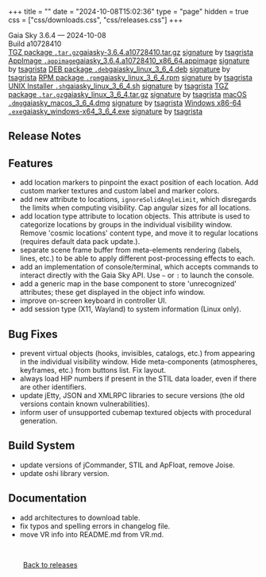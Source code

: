 +++
title = ""
date = "2024-10-08T15:02:36"
type = "page"
hidden = true
css = ["css/downloads.css", "css/releases.css"]
+++

<div class="download-container">
<div id="download-title">
<i class="fa-solid fa-tag"></i>
Gaia Sky <span class="downloads-version">3.6.4</span> — <i class="fa-solid fa-clock"></i>
<time class="downloads-releasedate" datetime="2024-10-08T15:02:36" title="Published: 2024-10-08T15:02:36">2024-10-08</time></div>
<div class="downloads-build">Build a10728410</div>
<div class="download-section">
<a href="https://gaia.ari.uni-heidelberg.de/gaiasky/releases/3.6.4.a10728410/gaiasky-3.6.4.a10728410.tar.gz" class="download-button"><i class="fa-solid fa-file-zipper"></i> TGZ package <code>.tar.gz</code><span class="download-sub">gaiasky-3.6.4.a10728410.tar.gz</span></a>
<span class="signature">
<a href="https://gaia.ari.uni-heidelberg.de/gaiasky/releases/3.6.4.a10728410/gaiasky-3.6.4.a10728410.tar.gz.sig">signature</a>  by  <a href="https://keyserver.ubuntu.com/pks/lookup?search=0x448C2B189756743013D5F7C22FD2A59C1D734C1F&fingerprint=on&op=index">tsagrista</a>
</span>
<a href="https://gaia.ari.uni-heidelberg.de/gaiasky/releases/3.6.4.a10728410/gaiasky_3.6.4.a10728410_x86_64.appimage" class="download-button"><i class="fa-solid fa-box-archive"></i> AppImage <code>.appimage</code><span class="download-sub">gaiasky_3.6.4.a10728410_x86_64.appimage</span></a>
<span class="signature">
<a href="https://gaia.ari.uni-heidelberg.de/gaiasky/releases/3.6.4.a10728410/gaiasky_3.6.4.a10728410_x86_64.appimage.sig">signature</a>  by  <a href="https://keyserver.ubuntu.com/pks/lookup?search=0x448C2B189756743013D5F7C22FD2A59C1D734C1F&fingerprint=on&op=index">tsagrista</a>
</span>
<a href="https://gaia.ari.uni-heidelberg.de/gaiasky/releases/3.6.4.a10728410/gaiasky_linux_3_6_4.deb" class="download-button"><i class="fa-brands fa-debian"></i> DEB package <code>.deb</code><span class="download-sub">gaiasky_linux_3_6_4.deb</span></a>
<span class="signature">
<a href="https://gaia.ari.uni-heidelberg.de/gaiasky/releases/3.6.4.a10728410/gaiasky_linux_3_6_4.deb.sig">signature</a>  by  <a href="https://keyserver.ubuntu.com/pks/lookup?search=0x448C2B189756743013D5F7C22FD2A59C1D734C1F&fingerprint=on&op=index">tsagrista</a>
</span>
<a href="https://gaia.ari.uni-heidelberg.de/gaiasky/releases/3.6.4.a10728410/gaiasky_linux_3_6_4.rpm" class="download-button"><i class="fa-brands fa-fedora"></i> RPM package <code>.rpm</code><span class="download-sub">gaiasky_linux_3_6_4.rpm</span></a>
<span class="signature">
<a href="https://gaia.ari.uni-heidelberg.de/gaiasky/releases/3.6.4.a10728410/gaiasky_linux_3_6_4.rpm.sig">signature</a>  by  <a href="https://keyserver.ubuntu.com/pks/lookup?search=0x448C2B189756743013D5F7C22FD2A59C1D734C1F&fingerprint=on&op=index">tsagrista</a>
</span>
<a href="https://gaia.ari.uni-heidelberg.de/gaiasky/releases/3.6.4.a10728410/gaiasky_linux_3_6_4.sh" class="download-button"><i class="fa fa-terminal"></i> UNIX Installer <code>.sh</code><span class="download-sub">gaiasky_linux_3_6_4.sh</span></a>
<span class="signature">
<a href="https://gaia.ari.uni-heidelberg.de/gaiasky/releases/3.6.4.a10728410/gaiasky_linux_3_6_4.sh.sig">signature</a>  by  <a href="https://keyserver.ubuntu.com/pks/lookup?search=0x448C2B189756743013D5F7C22FD2A59C1D734C1F&fingerprint=on&op=index">tsagrista</a>
</span>
<a href="https://gaia.ari.uni-heidelberg.de/gaiasky/releases/3.6.4.a10728410/gaiasky_linux_3_6_4.tar.gz" class="download-button"><i class="fa-solid fa-file-zipper"></i> TGZ package <code>.tar.gz</code><span class="download-sub">gaiasky_linux_3_6_4.tar.gz</span></a>
<span class="signature">
<a href="https://gaia.ari.uni-heidelberg.de/gaiasky/releases/3.6.4.a10728410/gaiasky_linux_3_6_4.tar.gz.sig">signature</a>  by  <a href="https://keyserver.ubuntu.com/pks/lookup?search=0x448C2B189756743013D5F7C22FD2A59C1D734C1F&fingerprint=on&op=index">tsagrista</a>
</span>
<a href="https://gaia.ari.uni-heidelberg.de/gaiasky/releases/3.6.4.a10728410/gaiasky_macos_3_6_4.dmg" class="download-button"><i class="fa-brands fa-apple"></i> macOS <code>.dmg</code><span class="download-sub">gaiasky_macos_3_6_4.dmg</span></a>
<span class="signature">
<a href="https://gaia.ari.uni-heidelberg.de/gaiasky/releases/3.6.4.a10728410/gaiasky_macos_3_6_4.dmg.sig">signature</a>  by  <a href="https://keyserver.ubuntu.com/pks/lookup?search=0x448C2B189756743013D5F7C22FD2A59C1D734C1F&fingerprint=on&op=index">tsagrista</a>
</span>
<a href="https://gaia.ari.uni-heidelberg.de/gaiasky/releases/3.6.4.a10728410/gaiasky_windows-x64_3_6_4.exe" class="download-button"><i class="fa-brands fa-windows"></i> Windows x86-64 <code>.exe</code><span class="download-sub">gaiasky_windows-x64_3_6_4.exe</span></a>
<span class="signature">
<a href="https://gaia.ari.uni-heidelberg.de/gaiasky/releases/3.6.4.a10728410/gaiasky_windows-x64_3_6_4.exe.sig">signature</a>  by  <a href="https://keyserver.ubuntu.com/pks/lookup?search=0x448C2B189756743013D5F7C22FD2A59C1D734C1F&fingerprint=on&op=index">tsagrista</a>
</span>
</div>
</div>

<section class="release-notes">

# Release Notes


## Features
- add location markers to pinpoint the exact position of each location. Add custom marker textures and custom label and marker colors.
- add new attribute to locations, ``ignoreSolidAngleLimit``, which disregards the limits when computing visibility. Cap angular sizes for all locations.
- add location type attribute to location objects. This attribute is used to categorize locations by groups in the individual visibility window. Remove 'cosmic locations' content type, and move it to regular locations (requires default data pack update.).
- separate scene frame buffer from meta-elements rendering (labels, lines, etc.) to be able to apply different post-processing effects to each.
- add an implementation of console/terminal, which accepts commands to interact directly with the Gaia Sky API. Use ``~`` or ``:`` to launch the console.
- add a generic map in the base component to store 'unrecognized' attributes; these get displayed in the object info window.
- improve on-screen keyboard in controller UI.
- add session type (X11, Wayland) to system information (Linux only).

## Bug Fixes
- prevent virtual objects (hooks, invisibles, catalogs, etc.) from appearing in the individual visibility window. Hide meta-components (atmospheres, keyframes, etc.) from buttons list. Fix layout.
- always load HIP numbers if present in the STIL data loader, even if there are other identifiers.
- update jEtty, JSON and XMLRPC libraries to secure versions (the old versions contain known vulnerabilities).
- inform user of unsupported cubemap textured objects with procedural generation.

## Build System
- update versions of jCommander, STIL and ApFloat, remove Joise.
- update oshi library version.

## Documentation
- add architectures to download table.
- fix typos and spelling errors in changelog file.
- move VR info into README.md from VR.md.
</section>


<p class="center-text" style="padding: 30px;">
<i class="fa-solid fa-circle-arrow-left"></i> <a href="/downloads/releases">Back to releases</a>
</p>
